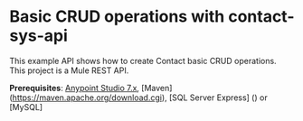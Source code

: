 # Basic CRUD operations with contact-sys-api

This example API shows how to create Contact basic CRUD operations.
This project is a Mule REST API.

**Prerequisites**: [Anypoint Studio 7.x](https://www.mulesoft.com/lp/dl/studio), [Maven] (https://maven.apache.org/download.cgi), [SQL Server Express] () or [MySQL] 
